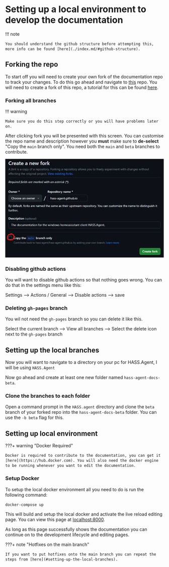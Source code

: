 # Setting up a local environment to develop the documentation

!!! note

    You should understand the github structure before attempting this, more info can be found [here](./index.md/#github-structure).

## Forking the repo

To start off you will need to create your own fork of the documentation repo to track your changes. To do this go ahead and navigate to [this](https://github.com/hass-agent/hass-agent.github.io) repo. You will need to create a fork of this repo, a tutorial for this can be found [here](https://docs.github.com/en/get-started/quickstart/fork-a-repo).

### Forking all branches

!!! warning

    Make sure you do this step correctly or you will have problems later on.

After clicking fork you will be presented with this screen. You can customise the repo name and description however you **must** make sure to **de-select** "Copy the `main` branch only". You need both the `main` and `beta` branches to contribute.

![Screenshot of creating a fork github page](../../assets/images/screenshots/create-docs-fork.png)

### Disabling github actions

You will want to disable github actions so that nothing goes wrong. You can do that in the settings menu like this:

Settings --> Actions / General --> Disable actions --> save

### Deleting `gh-pages` branch

You wil not need the `gh-pages` branch so you can delete it like this.

Select the current branch --> View all branches --> Select the delete icon next to the `gh-pages` branch

## Setting up the local branches

Now you will want to navigate to a directory on your pc for HASS.Agent, I will be using `HASS.Agent`

Now go ahead and create at least one new folder named `hass-agent-docs-beta`.

### Clone the branches to each folder

Open a command prompt in the `HASS.agent` directory and clone the `beta` branch of your forked repo into the `hass-agent-docs-beta` folder. You can use the `-b beta` flag for this.

## Setting up local environment

???+ warning "Docker Required"

    Docker is required to contribute to the documentation, you can get it [here](https://hub.docker.com). You will also need the docker engine to be running whenever you want to edit the documentation.

### Setup Docker

To setup the local docker environment all you need to do is run the following command:

```bash
docker-compose up
```

This will build and setup the local docker and activate the live reload editing page. You can view this page at [localhost:8000](http://localhost:8000).

As long as this page successfully shows the documentation you can continue on to the development lifecycle and editing pages.

???+ note "Hotfixes on the main branch"

    If you want to put hotfixes onto the main branch you can repeat the steps from [here](#setting-up-the-local-branches).
